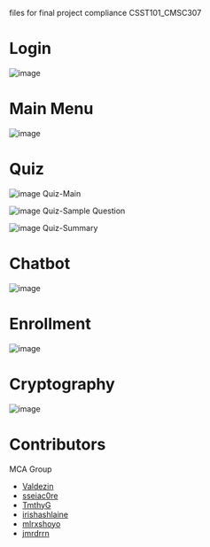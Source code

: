 files for final project compliance CSST101_CMSC307

# Login
![image](https://github.com/user-attachments/assets/d3167aaa-b911-434b-a2de-3cf15d068ddc)

# Main Menu
![image](https://github.com/user-attachments/assets/652df4c9-49fa-43f1-b093-474c59a7bbfb)

# Quiz
![image](https://github.com/user-attachments/assets/437c698c-a678-46e4-895e-46dbbc961906)
Quiz-Main

![image](https://github.com/user-attachments/assets/2114ee38-90ba-4bcb-a72e-43d6065cdd7a)
Quiz-Sample Question

![image](https://github.com/user-attachments/assets/faa4a506-f1c7-4af4-8e97-6bbd8afefd14)
Quiz-Summary

# Chatbot
![image](https://github.com/user-attachments/assets/da0c3ae2-f51c-4f27-a9bc-bec5f29703ce)

# Enrollment
![image](https://github.com/user-attachments/assets/00f1c57f-76df-4595-ae9e-91c69375bf66)

# Cryptography
![image](https://github.com/user-attachments/assets/7bab6283-ac74-47e7-bd86-56c23e29fd6c)

# Contributors
MCA Group
- [Valdezin](https://github.com/Valdezin)
- [sseiac0re](https://github.com/sseiac0re)
- [TmthyG](https://github.com/TmthyG)
- [irishashlaine](https://github.com/irishashlaine)
- [mlrxshoyo](https://github.com/mlrxshoyo)
- [jmrdrrn](https://github.com/jmrdrrn)

